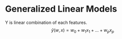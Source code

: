 # Generalized Linear Models

Y is linear combination of each features. $$\hat{y}(w, x) = w_0 + w_1 x_1 + ... + w_p x_p$$
